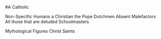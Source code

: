 #A Catholic

Non-Specific Humans
a Christian
the Pope
Dutchmen
Absent Malefactors
All those that are deluded
Schoolmasters

Mythological Figures
Christ
Saints
